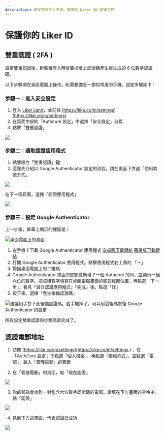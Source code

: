 ```yaml
---
description: 綁定多款登入方法，增強你 Liker ID 的安全性
---
```


# 保護你的 Liker ID

## 雙重認證 \( 2FA \)

設定雙重認證後，新裝置登入時會要求填上認證碼產生器生成的 6 位數字認證碼。

以下步驟須在桌面電腦上操作，也需要備妥一部你常用的手機。設定步驟如下：

### 步驟一：進入安全設定

1. 登入 [Liker Land](https://liker.land/)，並前往 [https://like.co/in/settings](https://like.co/in/settings)
2. 在頁面中部的「Authcore 設定」中選擇「安全設定」分頁
3. 點擊「雙重認證」

![](../../.gitbook/assets/img_2343.jpg)

### 步驟二：選取認證認用程式

1. 點擊設立「雙重認證」鍵
2. 這裡先介紹以 Google Authenticator 設定的流程。請在畫面下方選「使用其他方式」

![](../../.gitbook/assets/image.png)

在下一個頁面，選擇「認證應用程式」

![](../../.gitbook/assets/img_2346a.jpg)

### 步驟三：設定 Google Authenticator

上一步後，屏幕上顯示的裡面是：

![&#x684C;&#x9762;&#x96FB;&#x8166;&#x4E0A;&#x7684;&#x756B;&#x9762;](../../.gitbook/assets/image%20%284%29.png)

1. 在手機上下載 Google Authenticator 應用程式 [安卓版下載鏈結](https://play.google.com/store/apps/details?id=com.google.android.apps.authenticator2&hl=zh_TW) [蘋果版下載鏈結](https://apps.apple.com/hk/app/google-authenticator/id388497605)
2. 打開 Google Authenticator 應用程式。點擊應用程式右上角的 「＋」
3. 掃描桌面電腦上的二維碼
4. Google Authenticator 畫面的底部會新增了一個 Authcore 的列，並顯示一組六位的數字。把該組數字填寫在桌面電腦畫面的底部紅圈位置，再點選「下一步」，看見「設立認證應用程式」「完成」後，點選「好」
5. 按下來，選擇「產生後備認證碼」

![&#x5EFA;&#x8B70;&#x7528;&#x624B;&#x6284;&#x4E0B;&#x6B64;&#x5F8C;&#x5099;&#x8A8D;&#x8B49;&#x78BC;&#x3002;&#x82E5;&#x624B;&#x6A5F;&#x6389;&#x4E86;&#xFF0C;&#x53EF;&#x4EE5;&#x7528;&#x9019;&#x7D44;&#x78BC;&#x6062;&#x5FA9; Google Authenticator &#x7684;&#x8A2D;&#x5B9A;](../../.gitbook/assets/2fa-backup-screen%20%281%29.png)

所有設定雙重認證的步驟至此完成了。

## 認證電郵地址

1. 訪問 [https://like.co/in/settings](https://like.co/in/settings,) ，在「AuthCore 設定」下點選「個人檔案」，再點選「聯絡方式」，並點選「電郵」，跳入「管理電郵」的頁面

2. 在「管理電郵」的頁面，點「現在認證」

![](https://downloads.intercomcdn.com/i/o/171961772/306add51d07b3efdbe8929d0/2.png)

3. 你的郵箱會收到一封包含六位數字認證碼的電郵。請填在下方畫面的空格中，點「認證」

![](https://downloads.intercomcdn.com/i/o/171962025/7a29375736dc15a5f3eb9909/image.png)

4. 見到下方這畫面，代表認證已成功

![](https://downloads.intercomcdn.com/i/o/171962300/572802acdde725bb6e9387d2/image.png)

